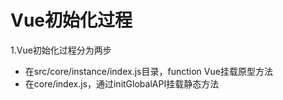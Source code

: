 # Vue初始化过程
1.Vue初始化过程分为两步
- 在src/core/instance/index.js目录，function Vue挂载原型方法
- 在core/index.js，通过initGlobalAPI挂载静态方法
